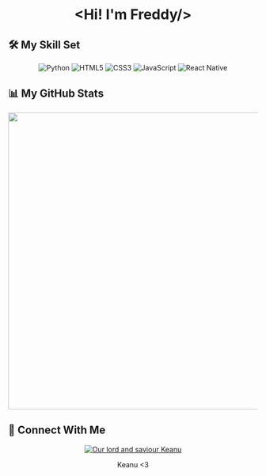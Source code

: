 <h1 align="center"> &lt;Hi! I'm Freddy/&gt; </h1>
  
<h2>🛠️ My Skill Set</h2>

<p align="center">
  <img alt="Python" src="https://img.shields.io/badge/Python-%233776AB.svg?&style=for-the-badge&logo=Python&logoColor=white"/>
  <img alt="HTML5" src="https://img.shields.io/badge/HTML-%23E34F26.svg?&style=for-the-badge&logo=html5&logoColor=white"/>
  <img alt="CSS3" src="https://img.shields.io/badge/CSS-%231572B6.svg?&style=for-the-badge&logo=css3&logoColor=white"/>
  <img alt="JavaScript" src="https://img.shields.io/badge/JavaScript-%23F7DF1E.svg?&style=for-the-badge&logo=JavaScript&logoColor=white"/>
  <img alt="React Native" src="https://img.shields.io/badge/React_Native-%23563D7C.svg?&style=for-the-badge&logo=react&logoColor=white"/>
</p>

<h2>📊 My GitHub Stats</h2>

<p align="center">
  <img width="600px" src="https://github-readme-stats.vercel.app/api?username=FreddyC08">
</p>

<h2>🤝 Connect With Me</h2>

<p align="center">
  <a href="mailto:freddyclarke51@gmail.com">
    <img alt="Our lord and saviour Keanu" src="https://user-images.githubusercontent.com/81486482/235749020-e0e90ff4-a794-439d-adf5-b5892619f517.png"/>
  </a>
</p>

<p align="center">
  Keanu &lt;3
</p>
